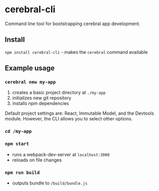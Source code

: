 # cerebral-cli
Command line tool for bootstrapping cerebral app development.

## Install
`npm install cerebral-cli` - makes the `cerebral` command available

## Example usage

### `cerebral new my-app`
  1. creates a basic project directory at `./my-app`
  2. initializes new git repository
  3. installs npm dependencies

  Default project settings are: React, Immutable Model, and the Devtools module. However, the CLI allows you to select other options.

### `cd /my-app`

### `npm start`
  - runs a webpack-dev-server at `localhost:3000`
  - reloads on file changes

### `npm run build`
  - outputs bundle to `/build/bundle.js`
